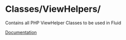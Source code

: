 # Classes/ViewHelpers/

Contains all PHP ViewHelper Classes to be used in Fluid

[Documentation](https://docs.typo3.org/m/typo3/reference-coreapi/12.4/en-us/ApiOverview/Fluid/DevelopCustomViewhelper.html)